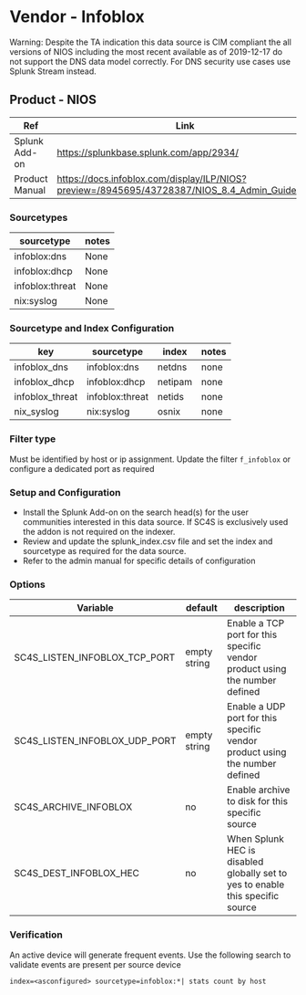 # Vendor - Infoblox

Warning: Despite the TA indication this data source is CIM compliant the all versions of NIOS including the most recent available as of 2019-12-17 do not support the DNS data model correctly. For DNS security use cases use Splunk Stream instead.

## Product - NIOS

| Ref            | Link                                                                                                    |
|----------------|---------------------------------------------------------------------------------------------------------|
| Splunk Add-on  | https://splunkbase.splunk.com/app/2934/                                                                 |
| Product Manual | https://docs.infoblox.com/display/ILP/NIOS?preview=/8945695/43728387/NIOS_8.4_Admin_Guide.pdf   |


### Sourcetypes

| sourcetype     | notes                                                                                                   |
|----------------|---------------------------------------------------------------------------------------------------------|
| infoblox:dns        | None                                                                                                    |
| infoblox:dhcp    | None                                                                                         |
| infoblox:threat     | None                                                                                          |
| nix:syslog     | None                                                                                          |

### Sourcetype and Index Configuration

| key            | sourcetype     | index          | notes          |
|----------------|----------------|----------------|----------------|
| infoblox_dns      | infoblox:dns       | netdns          | none          |
| infoblox_dhcp    | infoblox:dhcp      | netipam          | none          |
| infoblox_threat    | infoblox:threat      | netids          | none          |
| nix_syslog    | nix:syslog      | osnix          | none          |

### Filter type

Must be identified by host or ip assignment. Update the filter `f_infoblox` or configure a dedicated port as required

### Setup and Configuration

* Install the Splunk Add-on on the search head(s) for the user communities interested in this data source. If SC4S is exclusively used the addon is not required on the indexer.
* Review and update the splunk_index.csv file and set the index and sourcetype as required for the data source.
* Refer to the admin manual for specific details of configuration

### Options

| Variable       | default        | description    |
|----------------|----------------|----------------|
| SC4S_LISTEN_INFOBLOX_TCP_PORT      | empty string      | Enable a TCP port for this specific vendor product using the number defined |
| SC4S_LISTEN_INFOBLOX_UDP_PORT      | empty string      | Enable a UDP port for this specific vendor product using the number defined |
| SC4S_ARCHIVE_INFOBLOX | no | Enable archive to disk for this specific source |
| SC4S_DEST_INFOBLOX_HEC | no | When Splunk HEC is disabled globally set to yes to enable this specific source | 

### Verification

An active device will generate frequent events. Use the following search to validate events are present per source device

```
index=<asconfigured> sourcetype=infoblox:*| stats count by host
```
